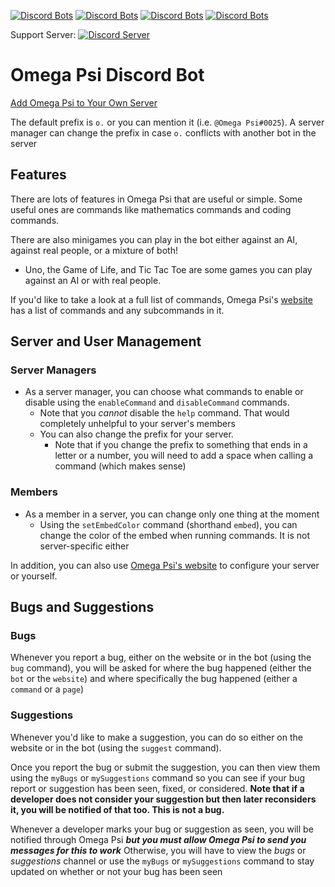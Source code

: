 [![Discord Bots](https://top.gg/api/widget/owner/535587516816949248.svg)](https://discordbots.org/bot/535587516816949248)
[![Discord Bots](https://top.gg/api/widget/status/535587516816949248.svg)](https://discordbots.org/bot/535587516816949248)
[![Discord Bots](https://top.gg/api/widget/servers/535587516816949248.svg)](https://discordbots.org/bot/535587516816949248)
[![Discord Bots](https://top.gg/api/widget/lib/535587516816949248.svg)](https://discordbots.org/bot/535587516816949248)

Support Server: [![Discord Server](https://img.shields.io/discord/521185038969208850.svg)](https://discord.gg/W8yVrHt)

Omega Psi Discord Bot
===
[Add Omega Psi to Your Own Server](https://discordapp.com/oauth2/authorize?client_id=535587516816949248&scope=bot&permissions=519232)

The default prefix is `o.` or you can mention it (i.e. `@Omega Psi#0025`). A server manager can change the prefix in case `o.` conflicts with another bot in the server

## Features
There are lots of features in Omega Psi that are useful or simple. Some useful ones are commands like
mathematics commands and coding commands.

There are also minigames you can play in the bot either against an AI, against real people, or a mixture of both!
 * Uno, the Game of Life, and Tic Tac Toe are some games you can play against an AI or with real people.

If you'd like to take a look at a full list of commands, Omega Psi's [website](https://omegapsi.fellowhashbrown.com)
has a list of commands and any subcommands in it.

## Server and User Management

### Server Managers
* As a server manager, you can choose what commands to enable or disable using the `enableCommand` and `disableCommand` commands.
    * Note that you *cannot* disable the `help` command. That would completely unhelpful to your server's members
    * You can also change the prefix for your server.
        * Note that if you change the prefix to something that ends in a letter or a number, you will need to add a space when calling a command (which makes sense)

### Members
* As a member in a server, you can change only one thing at the moment
    * Using the `setEmbedColor` command (shorthand `embed`), you can change the color of the embed when running commands. It is not server-specific either

In addition, you can also use [Omega Psi's website](https://omegapsi.fellowhashbrown.com/settings) to configure your server or yourself.

## Bugs and Suggestions

### Bugs
Whenever you report a bug, either on the website or in the bot (using the `bug` command), you will be asked for where the bug happened (either the `bot` or the `website`)
and where specifically the bug happened (either a `command` or a `page`)

### Suggestions
Whenever you'd like to make a suggestion, you can do so either on the website or in the bot (using the `suggest` command).

Once you report the bug or submit the suggestion, you can then view them using the `myBugs` or `mySuggestions` command so you can see if your
bug report or suggestion has been seen, fixed, or considered.
**Note that if a developer does not consider your suggestion but then later reconsiders it, you will be notified of that too. This is not a bug.**

Whenever a developer marks your bug or suggestion as seen, you will be notified through Omega Psi **_but you must allow Omega Psi to send you messages for this to work_**
Otherwise, you will have to view the *bugs* or *suggestions* channel or use the `myBugs` or `mySuggestions` command to stay updated on whether or not your bug has been seen
